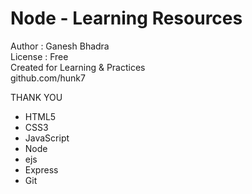 # Node - Learning Resources 
 Author : Ganesh Bhadra     
 License : Free  
 Created for Learning & Practices  
 github.com/hunk7     

THANK YOU

- HTML5 
- CSS3
- JavaScript
- Node
- ejs
- Express
- Git

